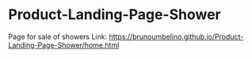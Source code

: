 # Product-Landing-Page-Shower
Page for sale of showers
Link: https://brunoumbelino.github.io/Product-Landing-Page-Shower/home.html
